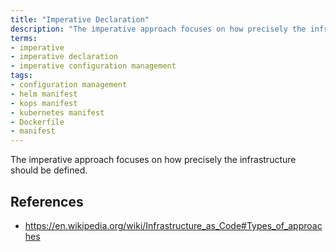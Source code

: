 ```yaml
---
title: "Imperative Declaration"
description: "The imperative approach focuses on how precisely the infrastructure should be defined."
terms:
- imperative
- imperative declaration
- imperative configuration management
tags:
- configuration management
- helm manifest
- kops manifest
- kubernetes manifest
- Dockerfile
- manifest
---
```

The imperative approach focuses on how precisely the infrastructure should be defined.

## References
- <https://en.wikipedia.org/wiki/Infrastructure_as_Code#Types_of_approaches>
